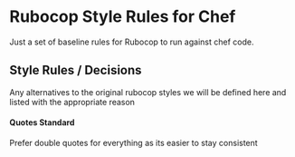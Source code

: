 Rubocop Style Rules for Chef
============================

Just a set of baseline rules for Rubocop to run against chef code.


## Style Rules / Decisions

Any alternatives to the original rubocop styles we will be defined here and
listed with the appropriate reason

#### Quotes Standard

Prefer double quotes for everything as its easier to stay consistent
